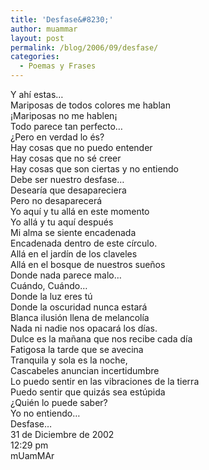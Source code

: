 ```yaml
---
title: 'Desfase&#8230;'
author: muammar
layout: post
permalink: /blog/2006/09/desfase/
categories:
  - Poemas y Frases
---
```

Y ahí estas&#8230;  
Mariposas de todos colores me hablan  
¡Mariposas no me hablen¡  
Todo parece tan perfecto&#8230;  
¿Pero en verdad lo és?  
Hay cosas que no puedo entender  
Hay cosas que no sé creer  
Hay cosas que son ciertas y no entiendo  
Debe ser nuestro desfase&#8230;  
Desearía que desapareciera  
Pero no desaparecerá  
Yo aquí y tu allá en este momento  
Yo allá y tu aquí después  
Mi alma se siente encadenada  
Encadenada dentro de este círculo.  
Allá en el jardín de los claveles  
Allá en el bosque de nuestros sueños  
Donde nada parece malo&#8230;  
Cuándo, Cuándo&#8230;  
Donde la luz eres tú  
Donde la oscuridad nunca estará  
Blanca ilusión llena de melancolía  
Nada ni nadie nos opacará los días.  
Dulce es la mañana que nos recibe cada día  
Fatigosa la tarde que se avecina  
Tranquila y sola es la noche,  
Cascabeles anuncian incertidumbre  
Lo puedo sentir en las vibraciones de la tierra  
Puedo sentir que quizás sea estúpida  
¿Quién lo puede saber?  
Yo no entiendo&#8230;  
Desfase&#8230;  
31 de Diciembre de 2002  
12:29 pm  
mUamMAr